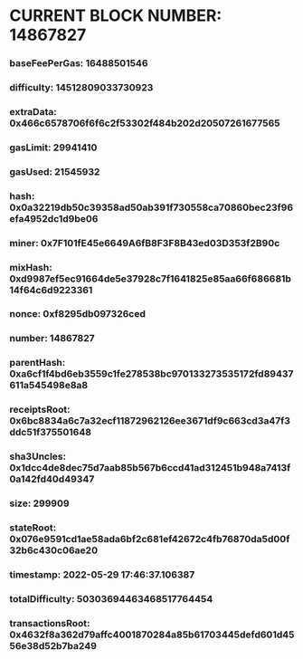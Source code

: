 # CURRENT BLOCK NUMBER: 14867827

### baseFeePerGas: 16488501546
### difficulty: 14512809033730923
### extraData: 0x466c6578706f6f6c2f53302f484b202d20507261677565
### gasLimit: 29941410
### gasUsed: 21545932
### hash: 0x0a32219db50c39358ad50ab391f730558ca70860bec23f96efa4952dc1d9be06
### miner: 0x7F101fE45e6649A6fB8F3F8B43ed03D353f2B90c
### mixHash: 0xd9987ef5ec91664de5e37928c7f1641825e85aa66f686681b14f64c6d9223361
### nonce: 0xf8295db097326ced
### number: 14867827
### parentHash: 0xa6cf1f4bd6eb3559c1fe278538bc970133273535172fd89437611a545498e8a8
### receiptsRoot: 0x6bc8834a6c7a32ecf11872962126ee3671df9c663cd3a47f3ddc51f375501648
### sha3Uncles: 0x1dcc4de8dec75d7aab85b567b6ccd41ad312451b948a7413f0a142fd40d49347
### size: 299909
### stateRoot: 0x076e9591cd1ae58ada6bf2c681ef42672c4fb76870da5d00f32b6c430c06ae20
### timestamp: 2022-05-29 17:46:37.106387
### totalDifficulty: 50303694463468517764454
### transactionsRoot: 0x4632f8a362d79affc4001870284a85b61703445defd601d4556e38d52b7ba249
